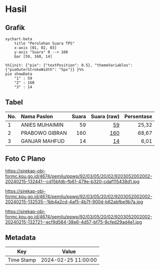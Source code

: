 # Hasil

## Grafik

```mermaid
xychart-beta
    title "Perolehan Suara TPS"
    x-axis [01, 02, 03]
    y-axis "Suara" 0 --> 160
    bar [59, 160, 14]
```

```mermaid
%%{init: {"pie": {"textPosition": 0.5}, "themeVariables": {"pieOuterStrokeWidth": "5px"}} }%%
pie showData
    "1" : 59
    "2" : 160
    "3" : 14
```

## Tabel

| No. | Nama Paslon    | Suara | Suara (raw) | Persentase |
|:--- |:-------------- | -----:| -----------:| ----------:|
| 1   | ANIES MUHAIMIN | 59    | [59][p-1]   | 25,32      |
| 2   | PRABOWO GIBRAN | 160   | [160][p-2]  | 68,67      |
| 3   | GANJAR MAHFUD  | 14    | [14][p-3]   | 6,01       |


[p-1]: https://github.com/gigit-pemilu/pemilu-2024-92-papua-barat/blob/main/pilpres/hitung-suara/sub/92-papua-barat/sub/03-fak-fak/sub/05-fak-fak-tengah/sub/2002-kayu-merah/sub/002-tps/sub/paslon-1.txt
[p-2]: https://github.com/gigit-pemilu/pemilu-2024-92-papua-barat/blob/main/pilpres/hitung-suara/sub/92-papua-barat/sub/03-fak-fak/sub/05-fak-fak-tengah/sub/2002-kayu-merah/sub/002-tps/sub/paslon-2.txt
[p-3]: https://github.com/gigit-pemilu/pemilu-2024-92-papua-barat/blob/main/pilpres/hitung-suara/sub/92-papua-barat/sub/03-fak-fak/sub/05-fak-fak-tengah/sub/2002-kayu-merah/sub/002-tps/sub/paslon-3.txt

## Foto C Plano

https://sirekap-obj-formc.kpu.go.id/4674/pemilu/ppwp/92/03/05/20/02/9203052002002-20240215-132441--cd15bfdb-fb61-479e-b320-cdaf115438d1.jpg

https://sirekap-obj-formc.kpu.go.id/4674/pemilu/ppwp/92/03/05/20/02/9203052002002-20240215-132535--1bb4a2cd-4af5-4b7f-900d-b62abfbe9b7a.jpg

https://sirekap-obj-formc.kpu.go.id/4674/pemilu/ppwp/92/03/05/20/02/9203052002002-20240215-132721--ecf9d584-38e6-4d57-bf75-8cfed29ad4e1.jpg


## Metadata

| Key        | Value               |
| ---------- | ------------------- |
| Time Stamp | 2024-02-25 11:00:00 |



